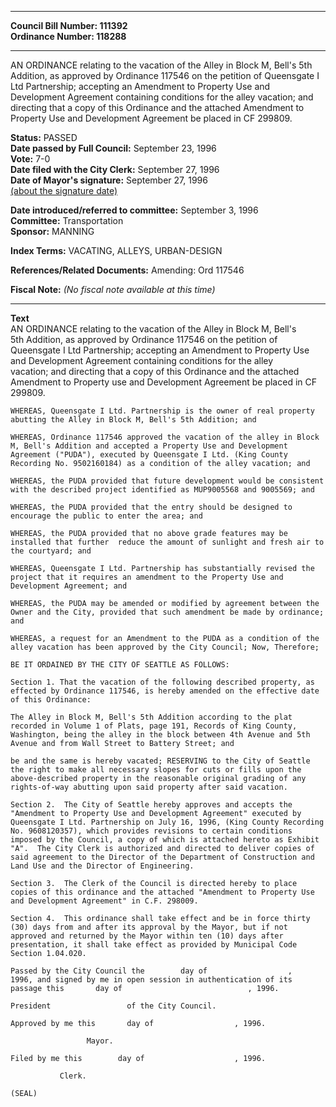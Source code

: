 * * * * *  
  
**Council Bill Number: [](#h0)[](#h2)111392**   
**Ordinance Number: 118288**  
  
* * * * *  
  
AN ORDINANCE relating to the vacation of the Alley in Block M, Bell's 5th Addition, as approved by Ordinance 117546 on the petition of Queensgate I Ltd Partnership; accepting an Amendment to Property Use and Development Agreement containing conditions for the alley vacation; and directing that a copy of this Ordinance and the attached Amendment to Property Use and Development Agreement be placed in CF 299809.  
  
**Status:** PASSED   
**Date passed by Full Council:** September 23, 1996   
**Vote:** 7-0   
**Date filed with the City Clerk:** September 27, 1996   
**Date of Mayor's signature:** September 27, 1996   
[(about the signature date)](/~public/approvaldate.htm)   
  
  
**Date introduced/referred to committee:** September 3, 1996   
**Committee:** Transportation   
**Sponsor:** MANNING   
  
**Index Terms:** VACATING, ALLEYS, URBAN-DESIGN  
  
**References/Related Documents:** Amending: Ord 117546  
  
**Fiscal Note:** *(No fiscal note available at this time)*  
  
* * * * *  
  
**Text**  
    AN ORDINANCE relating to the vacation of the Alley in Block M, Bell's  
    5th Addition, as approved by Ordinance 117546 on the petition of  
    Queensgate I Ltd Partnership; accepting an Amendment to Property Use  
    and Development Agreement containing conditions for the alley  
    vacation; and directing that a copy of this Ordinance and the attached  
    Amendment to Property use and Development Agreement be placed in CF  
    299809.  
  
    WHEREAS, Queensgate I Ltd. Partnership is the owner of real property  
    abutting the Alley in Block M, Bell's 5th Addition; and  
  
    WHEREAS, Ordinance 117546 approved the vacation of the alley in Block  
    M, Bell's Addition and accepted a Property Use and Development  
    Agreement ("PUDA"), executed by Queensgate I Ltd. (King County  
    Recording No. 9502160184) as a condition of the alley vacation; and  
  
    WHEREAS, the PUDA provided that future development would be consistent  
    with the described project identified as MUP9005568 and 9005569; and  
  
    WHEREAS, the PUDA provided that the entry should be designed to  
    encourage the public to enter the area; and  
  
    WHEREAS, the PUDA provided that no above grade features may be  
    installed that further  reduce the amount of sunlight and fresh air to  
    the courtyard; and  
  
    WHEREAS, Queensgate I Ltd. Partnership has substantially revised the  
    project that it requires an amendment to the Property Use and  
    Development Agreement; and  
  
    WHEREAS, the PUDA may be amended or modified by agreement between the  
    Owner and the City, provided that such amendment be made by ordinance;  
    and  
  
    WHEREAS, a request for an Amendment to the PUDA as a condition of the  
    alley vacation has been approved by the City Council; Now, Therefore;  
  
    BE IT ORDAINED BY THE CITY OF SEATTLE AS FOLLOWS:  
  
    Section 1. That the vacation of the following described property, as  
    effected by Ordinance 117546, is hereby amended on the effective date  
    of this Ordinance:  
  
    The Alley in Block M, Bell's 5th Addition according to the plat  
    recorded in Volume 1 of Plats, page 191, Records of King County,  
    Washington, being the alley in the block between 4th Avenue and 5th  
    Avenue and from Wall Street to Battery Street; and  
  
    be and the same is hereby vacated; RESERVING to the City of Seattle  
    the right to make all necessary slopes for cuts or fills upon the  
    above-described property in the reasonable original grading of any  
    rights-of-way abutting upon said property after said vacation.  
  
    Section 2.  The City of Seattle hereby approves and accepts the  
    "Amendment to Property Use and Development Agreement" executed by  
    Queensgate I Ltd. Partnership on July 16, 1996, (King County Recording  
    No. 9608120357), which provides revisions to certain conditions  
    imposed by the Council, a copy of which is attached hereto as Exhibit  
    "A".  The City Clerk is authorized and directed to deliver copies of  
    said agreement to the Director of the Department of Construction and  
    Land Use and the Director of Engineering.  
  
    Section 3.  The Clerk of the Council is directed hereby to place  
    copies of this ordinance and the attached "Amendment to Property Use  
    and Development Agreement" in C.F. 298009.  
  
    Section 4.  This ordinance shall take effect and be in force thirty  
    (30) days from and after its approval by the Mayor, but if not  
    approved and returned by the Mayor within ten (10) days after  
    presentation, it shall take effect as provided by Municipal Code  
    Section 1.04.020.  
  
    Passed by the City Council the        day of                  ,  
    1996, and signed by me in open session in authentication of its  
    passage this       day of                            , 1996.  
  
    President                 of the City Council.  
  
    Approved by me this       day of                  , 1996.  
  
                     Mayor.  
  
    Filed by me this        day of                    , 1996.  
  
               Clerk.  
  
    (SEAL)  
